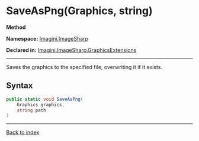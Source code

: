 # SaveAsPng(Graphics, string)

**Method**

**Namespace:** [Imagini.ImageSharp](Imagini.ImageSharp.md)

**Declared in:** [Imagini.ImageSharp.GraphicsExtensions](Imagini.ImageSharp.GraphicsExtensions.md)

------



Saves the graphics to the specified file, overwriting it if it exists.


## Syntax

```csharp
public static void SaveAsPng(
	Graphics graphics,
	string path
)
```

------

[Back to index](index.md)
